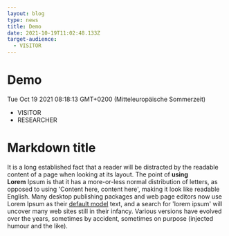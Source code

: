```yaml
---
layout: blog
type: news
title: Demo
date: 2021-10-19T11:02:48.133Z
target-audience:
  - VISITOR
---
```

<!--StartFragment-->

# Demo

Tue Oct 19 2021 08:18:13 GMT+0200 (Mitteleuropäische Sommerzeit)

* VISITOR
* RESEARCHER

# Markdown title

It is a long established fact that a reader will be distracted by the readable content of a page when looking at its layout. The point of **using Lorem** Ipsum is that it has a more-or-less normal distribution of letters, as opposed to using 'Content here, content here', making it look like readable English. Many desktop publishing packages and web page editors now use Lorem Ipsum as their [default model](https://google.com/) text, and a search for 'lorem ipsum' will uncover many web sites still in their infancy. Various versions have evolved over the years, sometimes by accident, sometimes on purpose (injected humour and the like).

<!--EndFragment-->